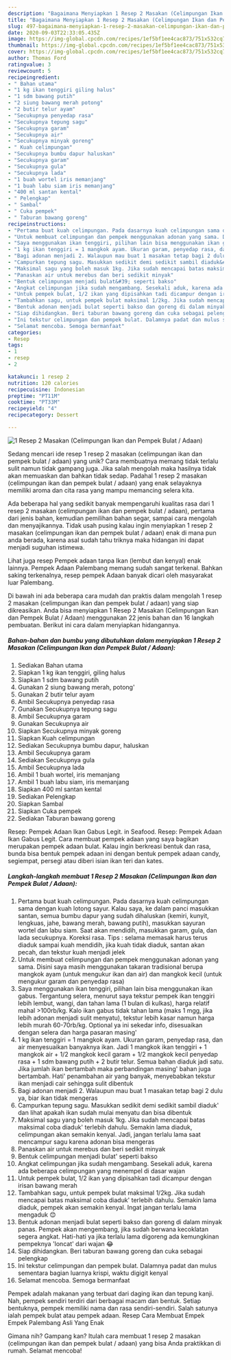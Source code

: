 ```yaml
---
description: "Bagaimana Menyiapkan 1 Resep 2 Masakan (Celimpungan Ikan dan Pempek Bulat / Adaan), Lezat"
title: "Bagaimana Menyiapkan 1 Resep 2 Masakan (Celimpungan Ikan dan Pempek Bulat / Adaan), Lezat"
slug: 497-bagaimana-menyiapkan-1-resep-2-masakan-celimpungan-ikan-dan-pempek-bulat-adaan-lezat
date: 2020-09-03T22:33:05.435Z
image: https://img-global.cpcdn.com/recipes/1ef5bf1ee4cac873/751x532cq70/1-resep-2-masakan-celimpungan-ikan-dan-pempek-bulat-adaan-foto-resep-utama.jpg
thumbnail: https://img-global.cpcdn.com/recipes/1ef5bf1ee4cac873/751x532cq70/1-resep-2-masakan-celimpungan-ikan-dan-pempek-bulat-adaan-foto-resep-utama.jpg
cover: https://img-global.cpcdn.com/recipes/1ef5bf1ee4cac873/751x532cq70/1-resep-2-masakan-celimpungan-ikan-dan-pempek-bulat-adaan-foto-resep-utama.jpg
author: Thomas Ford
ratingvalue: 3
reviewcount: 5
recipeingredient:
- " Bahan utama"
- "1 kg ikan tenggiri giling halus"
- "1 sdm bawang putih"
- "2 siung bawang merah potong"
- "2 butir telur ayam"
- "Secukupnya penyedap rasa"
- "Secukupnya tepung sagu"
- "Secukupnya garam"
- "Secukupnya air"
- "Secukupnya minyak goreng"
- " Kuah celimpungan"
- "Secukupnya bumbu dapur haluskan"
- "Secukupnya garam"
- "Secukupnya gula"
- "Secukupnya lada"
- "1 buah wortel iris memanjang"
- "1 buah labu siam iris memanjang"
- "400 ml santan kental"
- " Pelengkap"
- " Sambal"
- " Cuka pempek"
- " Taburan bawang goreng"
recipeinstructions:
- "Pertama buat kuah celimpungan. Pada dasarnya kuah celimpungan sama dengan kuah lotong sayur. Kalau saya, ke dalam panci masukkan santan, semua bumbu dapur yang sudah dihaluskan (kemiri, kunyit, lengkuas, jahe, bawang merah, bawang putih), masukkan sayuran wortel dan labu siam. Saat akan mendidih, masukkan garam, gula, dan lada secukupnya. Koreksi rasa. Tips : selama memasak harus terus diaduk sampai kuah mendidih, jika kuah tidak diaduk, santan akan pecah, dan tekstur kuah menjadi jelek"
- "Untuk membuat celimpungan dan pempek menggunakan adonan yang sama. Disini saya masih menggunakan takaran tradisional berupa mangkok ayam (untuk mengukur ikan dan air) dan mangkok kecil (untuk mengukur garam dan penyedap rasa)"
- "Saya menggunakan ikan tenggiri, pilihan lain bisa menggunakan ikan gabus. Tergantung selera, menurut saya tekstur pempek ikan tenggiri lebih lembut, wangi, dan tahan lama (1 bulan di kulkas), harga relatif mahal &gt;100rb/kg. Kalo ikan gabus tidak tahan lama (maks 1 mgg, jika lebih adonan menjadi sulit menyatu), tekstur lebih kasar namun harga lebih murah 60-70rb/kg. Optional ya ini sekedar info, disesuaikan dengan selera dan harga pasaran masing&#39;"
- "1 kg ikan tenggiri = 1 mangkok ayam. Ukuran garam, penyedap rasa, dan air menyesuaikan banyaknya ikan. Jadi 1 mangkok ikan tenggiri + 1 mangkok air + 1/2 mangkok kecil garam + 1/2 mangkok kecil penyedap rasa + 1 sdm bawang putih + 2 butir telur. Semua bahan diaduk jadi satu. Jika jumlah ikan bertambah maka perbandingan masing&#39; bahan juga bertambah. Hati&#39; penambahan air yang banyak, menyebabkan tekstur ikan menjadi cair sehingga sulit dibentuk"
- "Bagi adonan menjadi 2. Walaupun mau buat 1 masakan tetap bagi 2 dulu ya, biar ikan tidak mengeras"
- "Campurkan tepung sagu. Masukkan sedikit demi sedikit sambil diaduk&#39; dan lihat apakah ikan sudah mulai menyatu dan bisa dibentuk"
- "Maksimal sagu yang boleh masuk 1kg. Jika sudah mencapai batas maksimal coba diaduk&#39; terlebih dahulu. Semakin lama diaduk, celimpungan akan semakin kenyal. Jadi, jangan terlalu lama saat mencampur sagu karena adonan bisa mengeras"
- "Panaskan air untuk merebus dan beri sedikit minyak"
- "Bentuk celimpungan menjadi bulat&#39; seperti bakso"
- "Angkat celimpungan jika sudah mengambang. Sesekali aduk, karena ada beberapa celimpungan yang menempel di dasar wajan"
- "Untuk pempek bulat, 1/2 ikan yang dipisahkan tadi dicampur dengan irisan bawang merah"
- "Tambahkan sagu, untuk pempek bulat maksimal 1/2kg. Jika sudah mencapai batas maksimal coba diaduk&#39; terlebih dahulu. Semakin lama diaduk, pempek akan semakin kenyal. Ingat jangan terlalu lama mengaduk 😊"
- "Bentuk adonan menjadi bulat seperti bakso dan goreng di dalam minyak panas. Pempek akan mengembang, jika sudah berwana kecoklatan segera angkat. Hati-hati ya jika terlalu lama digoreng ada kemungkinan pempeknya &#39;loncat&#39; dari wajan 😂"
- "Siap dihidangkan. Beri taburan bawang goreng dan cuka sebagai pelengkap"
- "Ini tekstur celimpungan dan pempek bulat. Dalamnya padat dan mulus sementara bagian luarnya krispi, waktu digigit kenyal"
- "Selamat mencoba. Semoga bermanfaat"
categories:
- Resep
tags:
- 1
- resep
- 2

katakunci: 1 resep 2 
nutrition: 120 calories
recipecuisine: Indonesian
preptime: "PT11M"
cooktime: "PT33M"
recipeyield: "4"
recipecategory: Dessert

---
```



![1 Resep 2 Masakan (Celimpungan Ikan dan Pempek Bulat / Adaan)](https://img-global.cpcdn.com/recipes/1ef5bf1ee4cac873/751x532cq70/1-resep-2-masakan-celimpungan-ikan-dan-pempek-bulat-adaan-foto-resep-utama.jpg)

Sedang mencari ide resep 1 resep 2 masakan (celimpungan ikan dan pempek bulat / adaan) yang unik? Cara membuatnya memang tidak terlalu sulit namun tidak gampang juga. Jika salah mengolah maka hasilnya tidak akan memuaskan dan bahkan tidak sedap. Padahal 1 resep 2 masakan (celimpungan ikan dan pempek bulat / adaan) yang enak selayaknya memiliki aroma dan cita rasa yang mampu memancing selera kita.

Ada beberapa hal yang sedikit banyak mempengaruhi kualitas rasa dari 1 resep 2 masakan (celimpungan ikan dan pempek bulat / adaan), pertama dari jenis bahan, kemudian pemilihan bahan segar, sampai cara mengolah dan menyajikannya. Tidak usah pusing kalau ingin menyiapkan 1 resep 2 masakan (celimpungan ikan dan pempek bulat / adaan) enak di mana pun anda berada, karena asal sudah tahu triknya maka hidangan ini dapat menjadi suguhan istimewa.

Lihat juga resep Pempek adaan tanpa Ikan (lembut dan kenyal) enak lainnya. Pempek Adaan Palembang memang sudah sangat terkenal. Bahkan saking terkenalnya, resep pempek Adaan banyak dicari oleh masyarakat luar Palembang.


Di bawah ini ada beberapa cara mudah dan praktis dalam mengolah 1 resep 2 masakan (celimpungan ikan dan pempek bulat / adaan) yang siap dikreasikan. Anda bisa menyiapkan 1 Resep 2 Masakan (Celimpungan Ikan dan Pempek Bulat / Adaan) menggunakan 22 jenis bahan dan 16 langkah pembuatan. Berikut ini cara dalam menyiapkan hidangannya.

<!--inarticleads1-->

##### Bahan-bahan dan bumbu yang dibutuhkan dalam menyiapkan 1 Resep 2 Masakan (Celimpungan Ikan dan Pempek Bulat / Adaan):

1. Sediakan  Bahan utama
1. Siapkan 1 kg ikan tenggiri, giling halus
1. Siapkan 1 sdm bawang putih
1. Gunakan 2 siung bawang merah, potong&#39;
1. Gunakan 2 butir telur ayam
1. Ambil Secukupnya penyedap rasa
1. Gunakan Secukupnya tepung sagu
1. Ambil Secukupnya garam
1. Gunakan Secukupnya air
1. Siapkan Secukupnya minyak goreng
1. Siapkan  Kuah celimpungan
1. Sediakan Secukupnya bumbu dapur, haluskan
1. Ambil Secukupnya garam
1. Sediakan Secukupnya gula
1. Ambil Secukupnya lada
1. Ambil 1 buah wortel, iris memanjang
1. Ambil 1 buah labu siam, iris memanjang
1. Siapkan 400 ml santan kental
1. Sediakan  Pelengkap
1. Siapkan  Sambal
1. Siapkan  Cuka pempek
1. Sediakan  Taburan bawang goreng


Resep: Pempek Adaan Ikan Gabus Legit. in Seafood. Resep: Pempek Adaan Ikan Gabus Legit. Cara membuat pempek adaan yang saya bagikan merupakan pempek adaan bulat. Kalau ingin berkreasi bentuk dan rasa, bunda bisa bentuk pempek adaan ini dengan bentuk pempek adaan candy, segiempat, persegi atau diberi isian ikan teri dan kates. 

<!--inarticleads2-->

##### Langkah-langkah membuat 1 Resep 2 Masakan (Celimpungan Ikan dan Pempek Bulat / Adaan):

1. Pertama buat kuah celimpungan. Pada dasarnya kuah celimpungan sama dengan kuah lotong sayur. Kalau saya, ke dalam panci masukkan santan, semua bumbu dapur yang sudah dihaluskan (kemiri, kunyit, lengkuas, jahe, bawang merah, bawang putih), masukkan sayuran wortel dan labu siam. Saat akan mendidih, masukkan garam, gula, dan lada secukupnya. Koreksi rasa. Tips : selama memasak harus terus diaduk sampai kuah mendidih, jika kuah tidak diaduk, santan akan pecah, dan tekstur kuah menjadi jelek
1. Untuk membuat celimpungan dan pempek menggunakan adonan yang sama. Disini saya masih menggunakan takaran tradisional berupa mangkok ayam (untuk mengukur ikan dan air) dan mangkok kecil (untuk mengukur garam dan penyedap rasa)
1. Saya menggunakan ikan tenggiri, pilihan lain bisa menggunakan ikan gabus. Tergantung selera, menurut saya tekstur pempek ikan tenggiri lebih lembut, wangi, dan tahan lama (1 bulan di kulkas), harga relatif mahal &gt;100rb/kg. Kalo ikan gabus tidak tahan lama (maks 1 mgg, jika lebih adonan menjadi sulit menyatu), tekstur lebih kasar namun harga lebih murah 60-70rb/kg. Optional ya ini sekedar info, disesuaikan dengan selera dan harga pasaran masing&#39;
1. 1 kg ikan tenggiri = 1 mangkok ayam. Ukuran garam, penyedap rasa, dan air menyesuaikan banyaknya ikan. Jadi 1 mangkok ikan tenggiri + 1 mangkok air + 1/2 mangkok kecil garam + 1/2 mangkok kecil penyedap rasa + 1 sdm bawang putih + 2 butir telur. Semua bahan diaduk jadi satu. Jika jumlah ikan bertambah maka perbandingan masing&#39; bahan juga bertambah. Hati&#39; penambahan air yang banyak, menyebabkan tekstur ikan menjadi cair sehingga sulit dibentuk
1. Bagi adonan menjadi 2. Walaupun mau buat 1 masakan tetap bagi 2 dulu ya, biar ikan tidak mengeras
1. Campurkan tepung sagu. Masukkan sedikit demi sedikit sambil diaduk&#39; dan lihat apakah ikan sudah mulai menyatu dan bisa dibentuk
1. Maksimal sagu yang boleh masuk 1kg. Jika sudah mencapai batas maksimal coba diaduk&#39; terlebih dahulu. Semakin lama diaduk, celimpungan akan semakin kenyal. Jadi, jangan terlalu lama saat mencampur sagu karena adonan bisa mengeras
1. Panaskan air untuk merebus dan beri sedikit minyak
1. Bentuk celimpungan menjadi bulat&#39; seperti bakso
1. Angkat celimpungan jika sudah mengambang. Sesekali aduk, karena ada beberapa celimpungan yang menempel di dasar wajan
1. Untuk pempek bulat, 1/2 ikan yang dipisahkan tadi dicampur dengan irisan bawang merah
1. Tambahkan sagu, untuk pempek bulat maksimal 1/2kg. Jika sudah mencapai batas maksimal coba diaduk&#39; terlebih dahulu. Semakin lama diaduk, pempek akan semakin kenyal. Ingat jangan terlalu lama mengaduk 😊
1. Bentuk adonan menjadi bulat seperti bakso dan goreng di dalam minyak panas. Pempek akan mengembang, jika sudah berwana kecoklatan segera angkat. Hati-hati ya jika terlalu lama digoreng ada kemungkinan pempeknya &#39;loncat&#39; dari wajan 😂
1. Siap dihidangkan. Beri taburan bawang goreng dan cuka sebagai pelengkap
1. Ini tekstur celimpungan dan pempek bulat. Dalamnya padat dan mulus sementara bagian luarnya krispi, waktu digigit kenyal
1. Selamat mencoba. Semoga bermanfaat


Pempek adalah makanan yang terbuat dari daging ikan dan tepung kanji. Nah, pempek sendiri terdiri dari berbagai macam dan bentuk. Setiap bentuknya, pempek memiliki nama dan rasa sendiri-sendiri. Salah satunya ialah pempek bulat atau pempek adaan. Resep Cara Membuat Empek Empek Palembang Asli Yang Enak 

Gimana nih? Gampang kan? Itulah cara membuat 1 resep 2 masakan (celimpungan ikan dan pempek bulat / adaan) yang bisa Anda praktikkan di rumah. Selamat mencoba!
